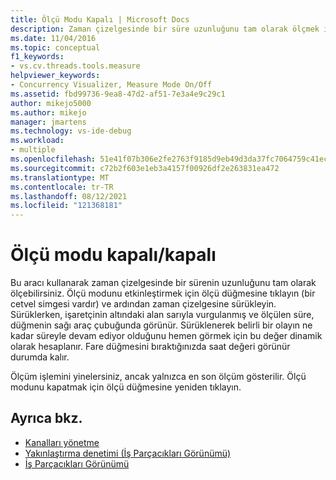 ```yaml
---
title: Ölçü Modu Kapalı | Microsoft Docs
description: Zaman çizelgesinde bir süre uzunluğunu tam olarak ölçmek için Ölçü Modu Açık-Kapalı aracını nasıl kullanabileceğiniz hakkında bilgi edinebilirsiniz.
ms.date: 11/04/2016
ms.topic: conceptual
f1_keywords:
- vs.cv.threads.tools.measure
helpviewer_keywords:
- Concurrency Visualizer, Measure Mode On/Off
ms.assetid: fbd99736-9ea8-47d2-af51-7e3a4e9c29c1
author: mikejo5000
ms.author: mikejo
manager: jmartens
ms.technology: vs-ide-debug
ms.workload:
- multiple
ms.openlocfilehash: 51e41f07b306e2fe2763f9185d9eb49d3da37fc7064759c41ecaa57fb7566c52
ms.sourcegitcommit: c72b2f603e1eb3a4157f00926df2e263831ea472
ms.translationtype: MT
ms.contentlocale: tr-TR
ms.lasthandoff: 08/12/2021
ms.locfileid: "121368181"
---
```

# <a name="measure-mode-onoff"></a>Ölçü modu kapalı/kapalı
Bu aracı kullanarak zaman çizelgesinde bir sürenin uzunluğunu tam olarak ölçebilirsiniz. Ölçü modunu etkinleştirmek için ölçü düğmesine tıklayın (bir cetvel simgesi vardır) ve ardından zaman çizelgesine sürükleyin. Sürüklerken, işaretçinin altındaki alan sarıyla vurgulanmış ve ölçülen süre, düğmenin sağı araç çubuğunda görünür. Sürüklenerek belirli bir olayın ne kadar süreyle devam ediyor olduğunu hemen görmek için bu değer dinamik olarak hesaplanır. Fare düğmesini bıraktığınızda saat değeri görünür durumda kalır.

 Ölçüm işlemini yinelersiniz, ancak yalnızca en son ölçüm gösterilir. Ölçü modunu kapatmak için ölçü düğmesine yeniden tıklayın.

## <a name="see-also"></a>Ayrıca bkz.
- [Kanalları yönetme](../profiling/manage-channels.md)
- [Yakınlaştırma denetimi (İş Parçacıkları Görünümü)](../profiling/zoom-control-threads-view.md)
- [İş Parçacıkları Görünümü](../profiling/threads-view-parallel-performance.md)